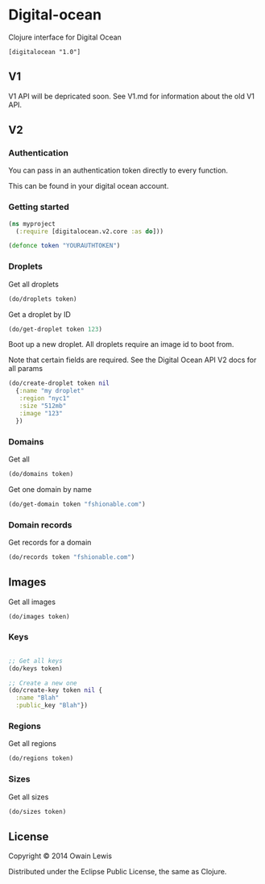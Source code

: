 # Digital-ocean

Clojure interface for Digital Ocean

```
[digitalocean "1.0"]
```

## V1

V1 API will be depricated soon. See V1.md for information about the old V1 API.

## V2

### Authentication

You can pass in an authentication token directly to every function.

This can be found in your digital ocean account.

### Getting started

```clojure
(ns myproject
  (:require [digitalocean.v2.core :as do]))

(defonce token "YOURAUTHTOKEN")

```

### Droplets

Get all droplets

```clojure
(do/droplets token)
```

Get a droplet by ID

```clojure
(do/get-droplet token 123)
```

Boot up a new droplet. All droplets require an image id to boot from.

Note that certain fields are required. See the Digital Ocean API V2 docs for all params

```clojure
(do/create-droplet token nil
  {:name "my droplet"
   :region "nyc1"
   :size "512mb"
   :image "123"
  })
```

### Domains

Get all

```clojure
(do/domains token)
```

Get one domain by name

```clojure
(do/get-domain token "fshionable.com")
```

### Domain records

Get records for a domain

```clojure
(do/records token "fshionable.com")
```

## Images

Get all images

```clojure
(do/images token)
```

### Keys

```clojure

;; Get all keys
(do/keys token)

;; Create a new one
(do/create-key token nil {
  :name "Blah"
  :public_key "Blah"})

```

### Regions

Get all regions

```clojure
(do/regions token)
```

### Sizes

Get all sizes

```clojure
(do/sizes token)
```

## License

Copyright © 2014 Owain Lewis

Distributed under the Eclipse Public License, the same as Clojure.
